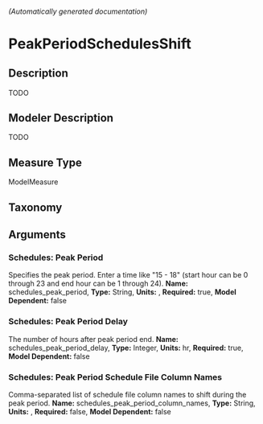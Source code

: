 

###### (Automatically generated documentation)

# PeakPeriodSchedulesShift

## Description
TODO

## Modeler Description
TODO

## Measure Type
ModelMeasure

## Taxonomy


## Arguments


### Schedules: Peak Period
Specifies the peak period. Enter a time like "15 - 18" (start hour can be 0 through 23 and end hour can be 1 through 24).
**Name:** schedules_peak_period,
**Type:** String,
**Units:** ,
**Required:** true,
**Model Dependent:** false


### Schedules: Peak Period Delay
The number of hours after peak period end.
**Name:** schedules_peak_period_delay,
**Type:** Integer,
**Units:** hr,
**Required:** true,
**Model Dependent:** false


### Schedules: Peak Period Schedule File Column Names
Comma-separated list of schedule file column names to shift during the peak period.
**Name:** schedules_peak_period_column_names,
**Type:** String,
**Units:** ,
**Required:** false,
**Model Dependent:** false






